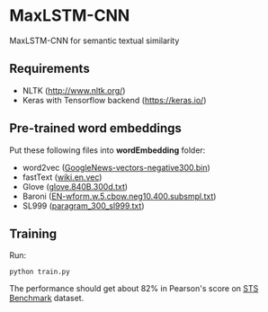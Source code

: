 # MaxLSTM-CNN
MaxLSTM-CNN for semantic textual similarity


Requirements
-------------
* NLTK (http://www.nltk.org/)
* Keras with Tensorflow backend (https://keras.io/)

Pre-trained word embeddings
-------------
Put these following files into **wordEmbedding** folder:
* word2vec ([GoogleNews-vectors-negative300.bin](https://drive.google.com/file/d/0B7XkCwpI5KDYNlNUTTlSS21pQmM/edit?usp=sharing))
* fastText ([wiki.en.vec](https://s3-us-west-1.amazonaws.com/fasttext-vectors/wiki.en.vec))
* Glove ([glove.840B.300d.txt](http://nlp.stanford.edu/data/glove.840B.300d.zip))
* Baroni ([EN-wform.w.5.cbow.neg10.400.subsmpl.txt](http://clic.cimec.unitn.it/composes/materials/EN-wform.w.5.cbow.neg10.400.subsmpl.txt.gz))
* SL999 ([paragram_300_sl999.txt](https://drive.google.com/file/d/0B9w48e1rj-MOck1fRGxaZW1LU2M/view?usp=sharing))




Training
-------------
Run:
```
python train.py
```
The performance should get about 82% in Pearson's score on [STS Benchmark](http://ixa2.si.ehu.es/stswiki/images/4/48/Stsbenchmark.tar.gz) dataset.

